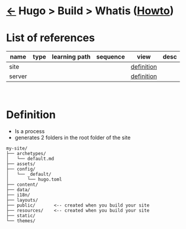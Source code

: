 <head><link rel="stylesheet" href="../../../md.css"/><script src="../../../md.js"></script></head>

[//]: #(Reference)
[Repo_Readme]: ../list/object_list.md
[item_howto]:  ../howto/build_howto.md

[site_whatis]:      ../whatis/site_whatis.md
[server_whatis]:    ../whatis/server_whatis.md

# [&larr;][Repo_Readme] Hugo > Build > Whatis ([Howto][item_howto])
# List of references
|name|type|learning path|sequence|view|desc|
|-|-|-|-|-|-|
|site||||[definition][site_whatis]|
|server||||[definition][server_whatis]|
<br>

# Definition
- Is a process
- generates 2 folders in the root folder of the site
```
my-site/
├── archetypes/
│   └── default.md
├── assets/
├── config/       
│   └── _default/
│       └── hugo.toml
├── content/
├── data/
├── i18n/
├── layouts/
├── public/       <-- created when you build your site
├── resources/    <-- created when you build your site
├── static/
└── themes/
```



